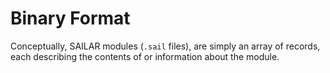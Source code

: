 # Binary Format

Conceptually, SAILAR modules (`.sail` files), are simply an array of records, each describing the contents of or information
about the module.

